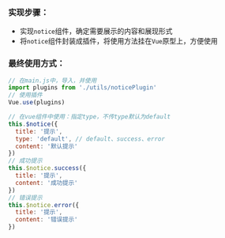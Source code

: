 ### 实现步骤：

- 实现`notice`组件，确定需要展示的内容和展现形式
- 将`notice`组件封装成插件，将使用方法挂在`Vue`原型上，方便使用

### 最终使用方式：

```js
// 在main.js中，导入，并使用
import plugins from './utils/noticePlugin'
// 使用插件
Vue.use(plugins)
```

```js
// 在vue组件中使用：指定type，不传type默认为default
this.$notice({
  title: '提示',
  type: 'default', // default、success、error
  content: '默认提示'
})
// 成功提示
this.$notice.success({
  title: '提示',
  content: '成功提示'
})
// 错误提示
this.$notice.error({
  title: '提示',
  content: '错误提示'
})
```
